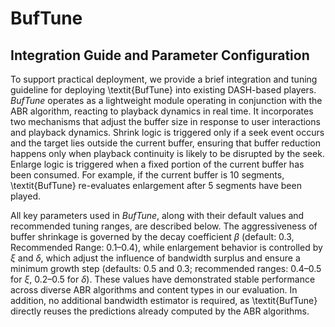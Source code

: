 # BufTune

## Integration Guide and Parameter Configuration
To support practical deployment, we provide a brief integration and tuning guideline for deploying \textit{BufTune} into existing DASH-based players. _BufTune_ operates as a lightweight module operating in conjunction with the ABR algorithm, reacting to playback dynamics in real time. It incorporates two mechanisms that adjust the buffer size in response to user interactions and playback dynamics. Shrink logic is triggered only if a seek event occurs and the target lies outside the current buffer, ensuring that buffer reduction happens only when playback continuity is likely to be disrupted by the seek. Enlarge logic is triggered when a fixed portion of the current buffer has been consumed. For example, if the current buffer is 10 segments, \textit{BufTune} re-evaluates enlargement after 5 segments have been played.

All key parameters used in _BufTune_, along with their default values and recommended tuning ranges, are described below. The aggressiveness of buffer shrinkage is governed by the decay coefficient $\beta$ (default: 0.3, Recommended Range: 0.1–0.4), while enlargement behavior is controlled by $\xi$ and $\delta$, which adjust the influence of bandwidth surplus and ensure a minimum growth step (defaults: 0.5 and 0.3; recommended ranges: 0.4–0.5 for $\xi$, 0.2–0.5 for $\delta$). These values have demonstrated stable performance across diverse ABR algorithms and content types in our evaluation. In addition, no additional bandwidth estimator is required, as \textit{BufTune} directly reuses the predictions already computed by the ABR algorithms.


